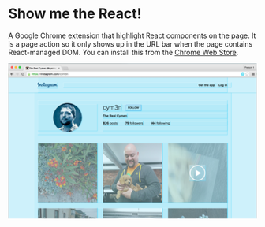 # Show me the React!
A Google Chrome extension that highlight React components on the page. It is a page action so it only shows up in the URL
bar when the page contains React-managed DOM. You can install this from the [Chrome Web Store](https://chrome.google.com/webstore/detail/show-me-the-react/iaebolhfcmodobkanmaahdhnlplncbnd?hl=en-US&gl=US).

![Screenshot of the plugin in action!](./screenshots/show-me-the-react-1280x800.png "Screenshot of the plugin in action!")
